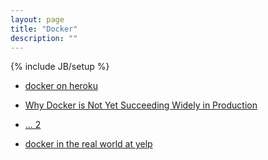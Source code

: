 ```yaml
---
layout: page
title: "Docker"
description: ""
---
```

{% include JB/setup %}



* [docker on heroku](http://blog.heroku.com/archives/2015/8/18/docker_updates_local_data_stores_and_more_languages)


* [Why Docker is Not Yet Succeeding Widely in Production](http://sirupsen.com/production-docker/)

* [... 2](https://dzone.com/articles/why-docker-is-not-yet-widely-successful-in-product)


* [docker in the real world at yelp](http://engineeringblog.yelp.com/2015/08/docker-in-the-real-world-at-yelp.html)


